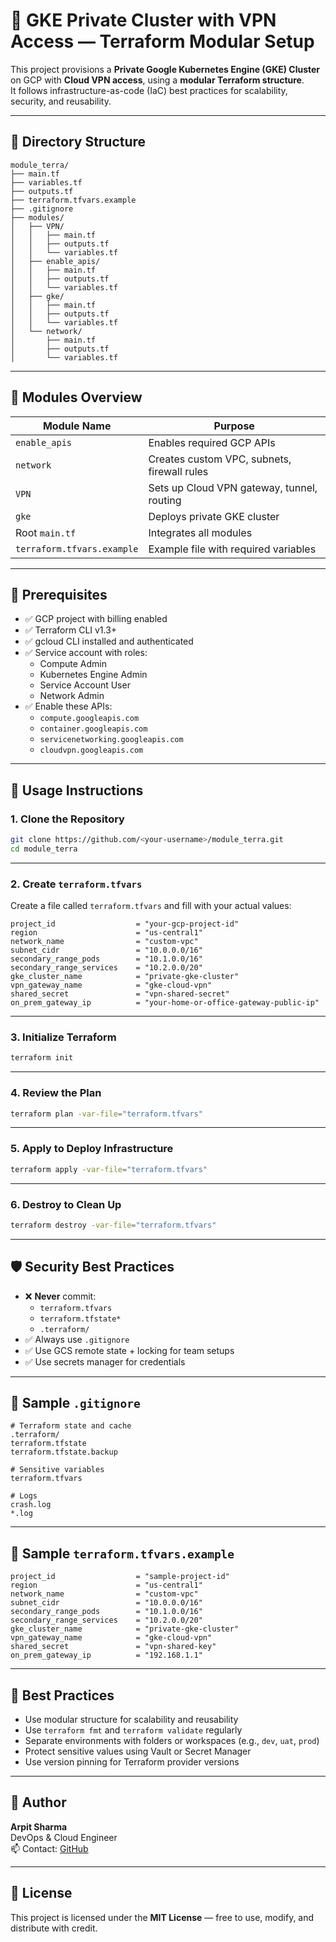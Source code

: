 # 🚀 GKE Private Cluster with VPN Access — Terraform Modular Setup

This project provisions a **Private Google Kubernetes Engine (GKE) Cluster** on GCP with **Cloud VPN access**, using a **modular Terraform structure**.  
It follows infrastructure-as-code (IaC) best practices for scalability, security, and reusability.

---

## 📁 Directory Structure

```
module_terra/
├── main.tf
├── variables.tf
├── outputs.tf
├── terraform.tfvars.example
├── .gitignore
├── modules/
│   ├── VPN/
│   │   ├── main.tf
│   │   ├── outputs.tf
│   │   └── variables.tf
│   ├── enable_apis/
│   │   ├── main.tf
│   │   ├── outputs.tf
│   │   └── variables.tf
│   ├── gke/
│   │   ├── main.tf
│   │   ├── outputs.tf
│   │   └── variables.tf
│   └── network/
│       ├── main.tf
│       ├── outputs.tf
│       └── variables.tf
```

---

## 🧱 Modules Overview

| Module Name               | Purpose                                        |
|---------------------------|------------------------------------------------|
| `enable_apis`             | Enables required GCP APIs                      |
| `network`                 | Creates custom VPC, subnets, firewall rules   |
| `VPN`                     | Sets up Cloud VPN gateway, tunnel, routing    |
| `gke`                     | Deploys private GKE cluster                   |
| Root `main.tf`            | Integrates all modules                        |
| `terraform.tfvars.example` | Example file with required variables         |

---

## 🔧 Prerequisites

- ✅ GCP project with billing enabled
- ✅ Terraform CLI v1.3+
- ✅ gcloud CLI installed and authenticated
- ✅ Service account with roles:
  - Compute Admin  
  - Kubernetes Engine Admin  
  - Service Account User  
  - Network Admin  
- ✅ Enable these APIs:
  - `compute.googleapis.com`  
  - `container.googleapis.com`  
  - `servicenetworking.googleapis.com`  
  - `cloudvpn.googleapis.com`

---

## 🚀 Usage Instructions

### 1. Clone the Repository

```bash
git clone https://github.com/<your-username>/module_terra.git
cd module_terra
```

---

### 2. Create `terraform.tfvars`

Create a file called `terraform.tfvars` and fill with your actual values:

```hcl
project_id                  = "your-gcp-project-id"
region                      = "us-central1"
network_name                = "custom-vpc"
subnet_cidr                 = "10.0.0.0/16"
secondary_range_pods        = "10.1.0.0/16"
secondary_range_services    = "10.2.0.0/20"
gke_cluster_name            = "private-gke-cluster"
vpn_gateway_name            = "gke-cloud-vpn"
shared_secret               = "vpn-shared-secret"
on_prem_gateway_ip          = "your-home-or-office-gateway-public-ip"
```

---

### 3. Initialize Terraform

```bash
terraform init
```

---

### 4. Review the Plan

```bash
terraform plan -var-file="terraform.tfvars"
```

---

### 5. Apply to Deploy Infrastructure

```bash
terraform apply -var-file="terraform.tfvars"
```

---

### 6. Destroy to Clean Up

```bash
terraform destroy -var-file="terraform.tfvars"
```

---

## 🛡️ Security Best Practices

- ❌ **Never** commit:
  - `terraform.tfvars`
  - `terraform.tfstate*`
  - `.terraform/`
- ✅ Always use `.gitignore`
- ✅ Use GCS remote state + locking for team setups
- ✅ Use secrets manager for credentials

---

## 📄 Sample `.gitignore`

```gitignore
# Terraform state and cache
.terraform/
terraform.tfstate
terraform.tfstate.backup

# Sensitive variables
terraform.tfvars

# Logs
crash.log
*.log
```

---

## 📄 Sample `terraform.tfvars.example`

```hcl
project_id                  = "sample-project-id"
region                      = "us-central1"
network_name                = "custom-vpc"
subnet_cidr                 = "10.0.0.0/16"
secondary_range_pods        = "10.1.0.0/16"
secondary_range_services    = "10.2.0.0/20"
gke_cluster_name            = "private-gke-cluster"
vpn_gateway_name            = "gke-cloud-vpn"
shared_secret               = "vpn-shared-key"
on_prem_gateway_ip          = "192.168.1.1"
```

---

## 🧠 Best Practices

- Use modular structure for scalability and reusability
- Use `terraform fmt` and `terraform validate` regularly
- Separate environments with folders or workspaces (e.g., `dev`, `uat`, `prod`)
- Protect sensitive values using Vault or Secret Manager
- Use version pinning for Terraform provider versions

---

## 🙋 Author

**Arpit Sharma**  
DevOps & Cloud Engineer  
📫 Contact: [GitHub](https://github.com/Arpit-Sharma-as)

---

## 📜 License

This project is licensed under the **MIT License** — free to use, modify, and distribute with credit.
